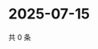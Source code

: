 # 2025-07-15

共 0 条

<!-- BEGIN ZHIHUQUESTIONS -->
<!-- 最后更新时间 Tue Jul 15 2025 18:13:16 GMT+0800 (China Standard Time) -->

<!-- END ZHIHUQUESTIONS -->
